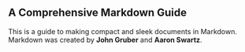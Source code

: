 ## A Comprehensive Markdown Guide

This is a guide to making compact and sleek documents in Markdown. Markdown was created by **John Gruber** and **Aaron Swartz**.

